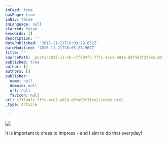 ```yaml
---
inFeed: true
hasPage: true
inNav: false
inLanguage: null
starred: false
keywords: []
description: ''
datePublished: '2015-11-21T18:03:29.852Z'
dateModified: '2015-11-21T18:03:27.967Z'
title: ''
sourcePath: _posts/2015-11-16-c7f504fc-7ffc-4cc3-a918-d0fa63f3fee2.md
published: true
author: []
authors: []
publisher:
  name: null
  domain: null
  url: null
  favicon: null
url: c7f504fc-7ffc-4cc3-a918-d0fa63f3fee2/index.html
_type: Article

---
```

![](https://the-grid-user-content.s3-us-west-2.amazonaws.com/c192799c-d6d4-468e-9a58-064c2a98adb4.JPG)

It is important to dress to impress - and I aim to do that everyday!